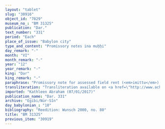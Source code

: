 ```yaml
---
layout: "tablet"
slug: "30916"
object_id: "7829"
museum_no_: "BM 31325"
publication: "Dar."
text_number: "331"
period: "Each"
place_of_issue: "Babylon city"
type_and_content: "Promissory notes ina muẖẖi"
day_remark: "-"
month: "VI"
month_remark: "-"
year: "12"
year_remark: "-"
king: "Dar"
king_remark: "-"
paraphrase: "Promissory note for assessed field rent (<em>imittu</em>), to be delivered in dates. Fragmentary.<br /> <strong>B</strong> owes 14 kor of dates to the brothers <strong>A<sub>1</sub></strong> and <strong>A<sub>2</sub></strong>, the assessed field rent (<em>imitti eqli</em>) on land located at (<em>ina muhhi</em>) the Ile&#39;&#39;i-Bēl sluice (<em>bitqu</em>). The full amount of dates should be delivered in one payment according to the 36 liters measure in Ta&scaron;rīt (VII). <strong>B</strong> should also deliver the usual by-products of the date cultivation to the courtyard (<em>haṣāru</em>): for each kor of dates he shall give spathes (<em>tuhallu</em>), offshoots (<em>liblibbu</em>, wr. <em>l&iacute;b-bi</em>), fibres (<em>mangagu</em>), [x x x], spadices (<em>gip&ucirc;</em>), (and) 2 <em>darīku</em>-containers. Payment for the <em>hab&ucirc; uhinnu-</em>tax is included (<em>ina libbi</em>) into the above amount of dates. <strong>C</strong> will dig a ditch (<em>harru</em>) and a distributary (<em>ārittu)</em>. The document concludes by referring to the gardener&#39;s remuneration (<em>&scaron;isinnu</em>) and a remainder (<em>rīhtu</em>) but the pertinent passage is mostly broken off. Witnesses.<br /> &nbsp;<br /> <strong>A<sub>1 </sub></strong>= Marduk-nāṣir-apli/Itti-Marduk-balāṭu//Egibi; <strong>A<sub>2 </sub></strong>= brother of <strong>A<sub>1</sub></strong>; <strong>B </strong>= Tabnēa/&hellip;-ibni//&Scaron;a-nā&scaron;ī&scaron;u; <strong>C </strong>= [the name is broken off]"
transliteration: "Transliteration available on <a href=\"http://www.achemenet.com/fr/item/?/1332474=wunsch&l=a&c=1&t=1.4/1/96/1/1328437\" target=\"_blank\">Achemenet</a>"
imported: "Kathleen Abraham (07/01/2017)"
publication_name: "Dar. 331"
archive: "Egibi/Nūr-Sîn"
day_babylonian_: "10"
bibliography: "Reedition: Wunsch 2000, no. 80"
title: "BM 31325"
previous_item: "30919"
---
```

